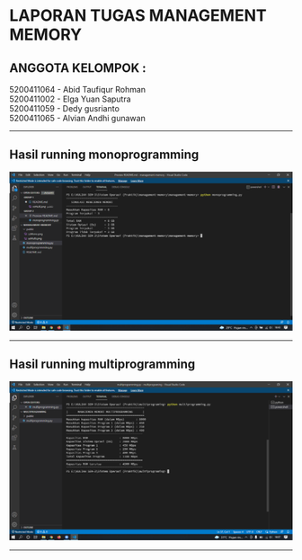 # LAPORAN TUGAS MANAGEMENT MEMORY

## ANGGOTA KELOMPOK :
5200411064 - Abid Taufiqur Rohman <br />
5200411002 - Elga Yuan Saputra <br />
5200411059 - Dedy gusrianto <br />
5200411065 - Alvian Andhi gunawan <br />

----------

## Hasil running monoprogramming
![ss](public\ssMono.png)

---------

## Hasil running multiprogramming
![ss](public\ssMulti.png)

--------
